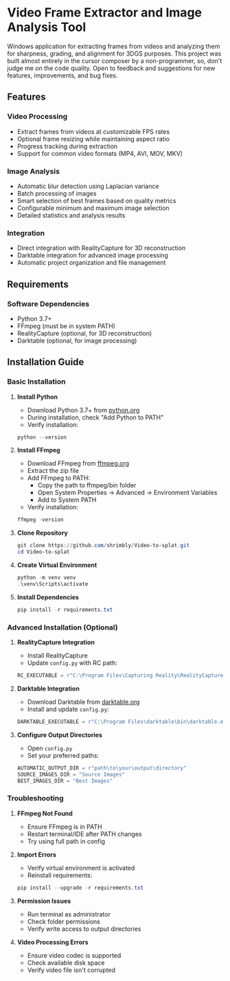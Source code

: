 # Video Frame Extractor and Image Analysis Tool

Windows application for extracting frames from videos and analyzing them for sharpness, grading, and alignment for 3DGS purposes. This project was built almost entirely in the cursor composer by a non-programmer, so, don't judge me on the code quality. Open to feedback and suggestions for new features, improvements, and bug fixes. 

## Features

### Video Processing
- Extract frames from videos at customizable FPS rates
- Optional frame resizing while maintaining aspect ratio
- Progress tracking during extraction
- Support for common video formats (MP4, AVI, MOV, MKV)

### Image Analysis
- Automatic blur detection using Laplacian variance
- Batch processing of images
- Smart selection of best frames based on quality metrics
- Configurable minimum and maximum image selection
- Detailed statistics and analysis results

### Integration
- Direct integration with RealityCapture for 3D reconstruction
- Darktable integration for advanced image processing
- Automatic project organization and file management

## Requirements

### Software Dependencies
- Python 3.7+
- FFmpeg (must be in system PATH)
- RealityCapture (optional, for 3D reconstruction)
- Darktable (optional, for image processing)

## Installation Guide

### Basic Installation

1. **Install Python**
   - Download Python 3.7+ from [python.org](https://python.org)
   - During installation, check "Add Python to PATH"
   - Verify installation:
   ```powershell
   python --version
   ```

2. **Install FFmpeg**
   - Download FFmpeg from [ffmpeg.org](https://ffmpeg.org/download.html)
   - Extract the zip file
   - Add FFmpeg to PATH:
     - Copy the path to ffmpeg/bin folder
     - Open System Properties → Advanced → Environment Variables
     - Add to System PATH
   - Verify installation:
   ```powershell
   ffmpeg -version
   ```

3. **Clone Repository**
   ```powershell
   git clone https://github.com/shrimbly/Video-to-splat.git
   cd Video-to-splat
   ```

4. **Create Virtual Environment**
   ```powershell
   python -m venv venv
   .\venv\Scripts\activate
   ```

5. **Install Dependencies**
   ```powershell
   pip install -r requirements.txt
   ```

### Advanced Installation (Optional)

1. **RealityCapture Integration**
   - Install RealityCapture
   - Update `config.py` with RC path:
   ```python
   RC_EXECUTABLE = r"C:\Program Files\Capturing Reality\RealityCapture\RealityCapture.exe"
   ```

2. **Darktable Integration**
   - Download Darktable from [darktable.org](https://darktable.org/install/)
   - Install and update `config.py`:
   ```python
   DARKTABLE_EXECUTABLE = r"C:\Program Files\darktable\bin\darktable.exe"
   ```

3. **Configure Output Directories**
   - Open `config.py`
   - Set your preferred paths:
   ```python
   AUTOMATIC_OUTPUT_DIR = r"path\to\your\output\directory"
   SOURCE_IMAGES_DIR = "Source Images"
   BEST_IMAGES_DIR = "Best Images"
   ```

### Troubleshooting

1. **FFmpeg Not Found**
   - Ensure FFmpeg is in PATH
   - Restart terminal/IDE after PATH changes
   - Try using full path in config

2. **Import Errors**
   - Verify virtual environment is activated
   - Reinstall requirements:
   ```powershell
   pip install --upgrade -r requirements.txt
   ```

3. **Permission Issues**
   - Run terminal as administrator
   - Check folder permissions
   - Verify write access to output directories

4. **Video Processing Errors**
   - Ensure video codec is supported
   - Check available disk space
   - Verify video file isn't corrupted
